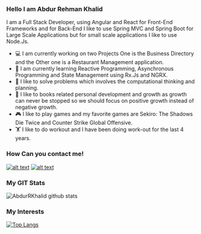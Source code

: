 ### Hello I am Abdur Rehman Khalid

I am a Full Stack Developer, using Angular and React for Front-End Frameworks and for Back-End I like to use Spring MVC and Spring Boot for Large Scale Applications but for small scale applications I like to use Node.Js.

- 💻 I am currently working on two Projects One is the Business Directory and the Other one is a Restaurant Management application.
- 📕 I am currently learning Reactive Programming, Asynchronous Programming and State Management using Rx.Js and NGRX.
- 🔭 I like to solve problems which involves the computational thinking and planning.
- 📜 I like to books related personal development and growth as growth can never be stopped so we should focus on positive growth instead of negative growth.
- 🎮 I like to play games and my favorite games are Sekiro: The Shadows Die Twice and Counter Strike Global Offensive.
- 🏋️ I like to do workout and I have been doing work-out for the last 4 years.

### How Can you contact me!
[![alt text][2.1]][2]
[![alt text][6.1]][6]

[2.1]: http://i.imgur.com/P3YfQoD.png (facebook icon with padding)
[6.1]: http://i.imgur.com/0o48UoR.png (github icon with padding)

[2.2]: http://i.imgur.com/fep1WsG.png (facebook icon without padding)
[6.2]: http://i.imgur.com/9I6NRUm.png (github icon without padding)

[2]: https://www.facebook.com/ch.abdurrehman.77/
[6]: http://www.github.com/AbdurRKhalid

### My GIT Stats
![AbdurRKhalid github stats](https://github-readme-stats.vercel.app/api?username=AbdurRKhalid&show_icons=true&theme=tokyonight)

### My Interests
[![Top Langs](https://github-readme-stats.vercel.app/api/top-langs/?username=AbdurRKhalid&layout=compact)](https://github.com/anuraghazra/github-readme-stats)
